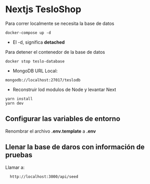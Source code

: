 # Nextjs TesloShop

Para correr localmente se necesita la base de datos

```
docker-compose up -d
```

- El -d, significa **detached**

Para detener el contenedor de la base de datos

```
docker stop teslo-database
```

- MongoDB URL Local:

```
mongodb://localhost:27017/teslodb
```

- Reconstruir lod modulos de Node y levantar Next

```
yarn install
yarn dev
```

## Configurar las variables de entorno

Renombrar el archivo **.env.template** a **.env**

## Llenar la base de daros con información de pruebas

Llamar a:

```
  http://localhost:3000/api/seed
```
